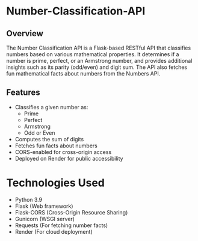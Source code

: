 # Number-Classification-API
## Overview

The Number Classification API is a Flask-based RESTful API that classifies numbers based on various mathematical properties. It determines if a number is prime, perfect, or an Armstrong number, and provides additional insights such as its parity (odd/even) and digit sum. The API also fetches fun mathematical facts about numbers from the Numbers API.

## Features

- Classifies a given number as:
  - Prime
  - Perfect
  - Armstrong
  - Odd or Even
- Computes the sum of digits
- Fetches fun facts about numbers
- CORS-enabled for cross-origin access
- Deployed on Render for public accessibility

# Technologies Used

- Python 3.9
- Flask (Web framework)
- Flask-CORS (Cross-Origin Resource Sharing)
- Gunicorn (WSGI server)
- Requests (For fetching number facts)
- Render (For cloud deployment)
